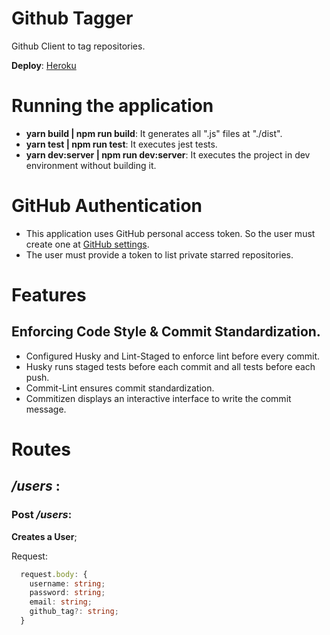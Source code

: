 # Github Tagger
Github Client to tag repositories.

**Deploy**: [Heroku](https://github-tagger-hbenvenutti.herokuapp.com/)

# Running the application

* **yarn build | npm run build**: It generates all ".js" files at "./dist".
* **yarn test | npm run test**: It executes jest tests.
* **yarn dev:server | npm run dev:server**: It executes the project in dev environment without building it.

# GitHub Authentication
* This application uses GitHub personal access token. So the user must create one at [GitHub settings](https://github.com/settings/tokens).
*  The user must provide a token to list private starred repositories.


# Features

## Enforcing Code Style & Commit Standardization.

* Configured Husky and Lint-Staged to enforce lint before every commit.
* Husky runs staged tests before each commit and all tests before each push.
* Commit-Lint ensures commit standardization.
* Commitizen displays an interactive interface to write the commit message.

# Routes

## __***/users***__ :

### **Post** ***/users***: <br>

**Creates a User**;<br>

Request:
  ```ts
    request.body: {
      username: string;
      password: string;
      email: string;
      github_tag?: string;
    }
  ```


